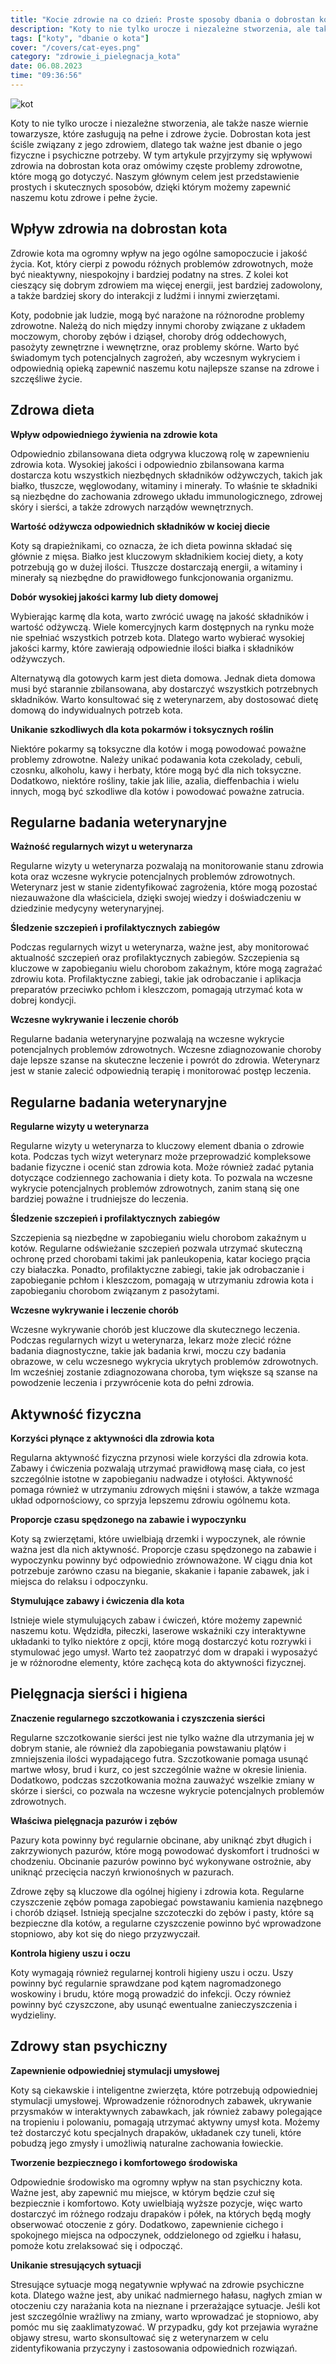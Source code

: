 ```yaml
---
title: "Kocie zdrowie na co dzień: Proste sposoby dbania o dobrostan kota"
description: "Koty to nie tylko urocze i niezależne stworzenia, ale także nasze wiernie towarzysze, które zasługują na pełne i zdrowe życie. Dobrostan kota jest ściśle związany z jego zdrowiem, dlatego tak ważne jest dbanie o jego fizyczne i psychiczne potrzeby. W tym artykule przyjrzymy się wpływowi zdrowia na dobrostan kota oraz omówimy częste problemy zdrowotne, które mogą go dotyczyć."
tags: ["koty", "dbanie o kota"]
cover: "/covers/cat-eyes.png"
category: "zdrowie_i_pielegnacja_kota"
date: 06.08.2023
time: "09:36:56"
---
```


![kot](/covers/cat-eyes.png)

Koty to nie tylko urocze i niezależne stworzenia, ale także nasze wiernie towarzysze, które zasługują na pełne i zdrowe życie. Dobrostan kota jest ściśle związany z jego zdrowiem, dlatego tak ważne jest dbanie o jego fizyczne i psychiczne potrzeby. W tym artykule przyjrzymy się wpływowi zdrowia na dobrostan kota oraz omówimy częste problemy zdrowotne, które mogą go dotyczyć. Naszym głównym celem jest przedstawienie prostych i skutecznych sposobów, dzięki którym możemy zapewnić naszemu kotu zdrowe i pełne życie.

## Wpływ zdrowia na dobrostan kota

Zdrowie kota ma ogromny wpływ na jego ogólne samopoczucie i jakość życia. Kot, który cierpi z powodu różnych problemów zdrowotnych, może być nieaktywny, niespokojny i bardziej podatny na stres. Z kolei kot cieszący się dobrym zdrowiem ma więcej energii, jest bardziej zadowolony, a także bardziej skory do interakcji z ludźmi i innymi zwierzętami.

Koty, podobnie jak ludzie, mogą być narażone na różnorodne problemy zdrowotne. Należą do nich między innymi choroby związane z układem moczowym, choroby zębów i dziąseł, choroby dróg oddechowych, pasożyty zewnętrzne i wewnętrzne, oraz problemy skórne. Warto być świadomym tych potencjalnych zagrożeń, aby wczesnym wykryciem i odpowiednią opieką zapewnić naszemu kotu najlepsze szanse na zdrowe i szczęśliwe życie.

## Zdrowa dieta

**Wpływ odpowiedniego żywienia na zdrowie kota**

Odpowiednio zbilansowana dieta odgrywa kluczową rolę w zapewnieniu zdrowia kota. Wysokiej jakości i odpowiednio zbilansowana karma dostarcza kotu wszystkich niezbędnych składników odżywczych, takich jak białko, tłuszcze, węglowodany, witaminy i minerały. To właśnie te składniki są niezbędne do zachowania zdrowego układu immunologicznego, zdrowej skóry i sierści, a także zdrowych narządów wewnętrznych.

**Wartość odżywcza odpowiednich składników w kociej diecie**

Koty są drapieżnikami, co oznacza, że ich dieta powinna składać się głównie z mięsa. Białko jest kluczowym składnikiem kociej diety, a koty potrzebują go w dużej ilości. Tłuszcze dostarczają energii, a witaminy i minerały są niezbędne do prawidłowego funkcjonowania organizmu.

**Dobór wysokiej jakości karmy lub diety domowej**

Wybierając karmę dla kota, warto zwrócić uwagę na jakość składników i wartość odżywczą. Wiele komercyjnych karm dostępnych na rynku może nie spełniać wszystkich potrzeb kota. Dlatego warto wybierać wysokiej jakości karmy, które zawierają odpowiednie ilości białka i składników odżywczych.

Alternatywą dla gotowych karm jest dieta domowa. Jednak dieta domowa musi być starannie zbilansowana, aby dostarczyć wszystkich potrzebnych składników. Warto konsultować się z weterynarzem, aby dostosować dietę domową do indywidualnych potrzeb kota.

**Unikanie szkodliwych dla kota pokarmów i toksycznych roślin**

Niektóre pokarmy są toksyczne dla kotów i mogą powodować poważne problemy zdrowotne. Należy unikać podawania kota czekolady, cebuli, czosnku, alkoholu, kawy i herbaty, które mogą być dla nich toksyczne. Dodatkowo, niektóre rośliny, takie jak lilie, azalia, dieffenbachia i wielu innych, mogą być szkodliwe dla kotów i powodować poważne zatrucia.

## Regularne badania weterynaryjne

**Ważność regularnych wizyt u weterynarza**

Regularne wizyty u weterynarza pozwalają na monitorowanie stanu zdrowia kota oraz wczesne wykrycie potencjalnych problemów zdrowotnych. Weterynarz jest w stanie zidentyfikować zagrożenia, które mogą pozostać niezauważone dla właściciela, dzięki swojej wiedzy i doświadczeniu w dziedzinie medycyny weterynaryjnej.

**Śledzenie szczepień i profilaktycznych zabiegów**

Podczas regularnych wizyt u weterynarza, ważne jest, aby monitorować aktualność szczepień oraz profilaktycznych zabiegów. Szczepienia są kluczowe w zapobieganiu wielu chorobom zakaźnym, które mogą zagrażać zdrowiu kota. Profilaktyczne zabiegi, takie jak odrobaczanie i aplikacja preparatów przeciwko pchłom i kleszczom, pomagają utrzymać kota w dobrej kondycji.

**Wczesne wykrywanie i leczenie chorób**

Regularne badania weterynaryjne pozwalają na wczesne wykrycie potencjalnych problemów zdrowotnych. Wczesne zdiagnozowanie choroby daje lepsze szanse na skuteczne leczenie i powrót do zdrowia. Weterynarz jest w stanie zalecić odpowiednią terapię i monitorować postęp leczenia.

## Regularne badania weterynaryjne

**Regularne wizyty u weterynarza**

Regularne wizyty u weterynarza to kluczowy element dbania o zdrowie kota. Podczas tych wizyt weterynarz może przeprowadzić kompleksowe badanie fizyczne i ocenić stan zdrowia kota. Może również zadać pytania dotyczące codziennego zachowania i diety kota. To pozwala na wczesne wykrycie potencjalnych problemów zdrowotnych, zanim staną się one bardziej poważne i trudniejsze do leczenia.

**Śledzenie szczepień i profilaktycznych zabiegów**

Szczepienia są niezbędne w zapobieganiu wielu chorobom zakaźnym u kotów. Regularne odświeżanie szczepień pozwala utrzymać skuteczną ochronę przed chorobami takimi jak panleukopenia, katar kociego prącia czy białaczka. Ponadto, profilaktyczne zabiegi, takie jak odrobaczanie i zapobieganie pchłom i kleszczom, pomagają w utrzymaniu zdrowia kota i zapobieganiu chorobom związanym z pasożytami.

**Wczesne wykrywanie i leczenie chorób**

Wczesne wykrywanie chorób jest kluczowe dla skutecznego leczenia. Podczas regularnych wizyt u weterynarza, lekarz może zlecić różne badania diagnostyczne, takie jak badania krwi, moczu czy badania obrazowe, w celu wczesnego wykrycia ukrytych problemów zdrowotnych. Im wcześniej zostanie zdiagnozowana choroba, tym większe są szanse na powodzenie leczenia i przywrócenie kota do pełni zdrowia.

## Aktywność fizyczna

**Korzyści płynące z aktywności dla zdrowia kota**

Regularna aktywność fizyczna przynosi wiele korzyści dla zdrowia kota. Zabawy i ćwiczenia pozwalają utrzymać prawidłową masę ciała, co jest szczególnie istotne w zapobieganiu nadwadze i otyłości. Aktywność pomaga również w utrzymaniu zdrowych mięśni i stawów, a także wzmaga układ odpornościowy, co sprzyja lepszemu zdrowiu ogólnemu kota.

**Proporcje czasu spędzonego na zabawie i wypoczynku**

Koty są zwierzętami, które uwielbiają drzemki i wypoczynek, ale równie ważna jest dla nich aktywność. Proporcje czasu spędzonego na zabawie i wypoczynku powinny być odpowiednio zrównoważone. W ciągu dnia kot potrzebuje zarówno czasu na bieganie, skakanie i łapanie zabawek, jak i miejsca do relaksu i odpoczynku.

**Stymulujące zabawy i ćwiczenia dla kota**

Istnieje wiele stymulujących zabaw i ćwiczeń, które możemy zapewnić naszemu kotu. Wędzidła, piłeczki, laserowe wskaźniki czy interaktywne układanki to tylko niektóre z opcji, które mogą dostarczyć kotu rozrywki i stymulować jego umysł. Warto też zaopatrzyć dom w drapaki i wyposażyć je w różnorodne elementy, które zachęcą kota do aktywności fizycznej.

## Pielęgnacja sierści i higiena

**Znaczenie regularnego szczotkowania i czyszczenia sierści**

Regularne szczotkowanie sierści jest nie tylko ważne dla utrzymania jej w dobrym stanie, ale również dla zapobiegania powstawaniu plątów i zmniejszenia ilości wypadającego futra. Szczotkowanie pomaga usunąć martwe włosy, brud i kurz, co jest szczególnie ważne w okresie linienia. Dodatkowo, podczas szczotkowania można zauważyć wszelkie zmiany w skórze i sierści, co pozwala na wczesne wykrycie potencjalnych problemów zdrowotnych.

**Właściwa pielęgnacja pazurów i zębów**

Pazury kota powinny być regularnie obcinane, aby uniknąć zbyt długich i zakrzywionych pazurów, które mogą powodować dyskomfort i trudności w chodzeniu. Obcinanie pazurów powinno być wykonywane ostrożnie, aby uniknąć przecięcia naczyń krwionośnych w pazurach.

Zdrowe zęby są kluczowe dla ogólnej higieny i zdrowia kota. Regularne czyszczenie zębów pomaga zapobiegać powstawaniu kamienia nazębnego i chorób dziąseł. Istnieją specjalne szczoteczki do zębów i pasty, które są bezpieczne dla kotów, a regularne czyszczenie powinno być wprowadzone stopniowo, aby kot się do niego przyzwyczaił.

**Kontrola higieny uszu i oczu**

Koty wymagają również regularnej kontroli higieny uszu i oczu. Uszy powinny być regularnie sprawdzane pod kątem nagromadzonego woskowiny i brudu, które mogą prowadzić do infekcji. Oczy również powinny być czyszczone, aby usunąć ewentualne zanieczyszczenia i wydzieliny.

## Zdrowy stan psychiczny

**Zapewnienie odpowiedniej stymulacji umysłowej**

Koty są ciekawskie i inteligentne zwierzęta, które potrzebują odpowiedniej stymulacji umysłowej. Wprowadzenie różnorodnych zabawek, ukrywanie przysmaków w interaktywnych zabawkach, jak również zabawy polegające na tropieniu i polowaniu, pomagają utrzymać aktywny umysł kota. Możemy też dostarczyć kotu specjalnych drapaków, układanek czy tuneli, które pobudzą jego zmysły i umożliwią naturalne zachowania łowieckie.

**Tworzenie bezpiecznego i komfortowego środowiska**

Odpowiednie środowisko ma ogromny wpływ na stan psychiczny kota. Ważne jest, aby zapewnić mu miejsce, w którym będzie czuł się bezpiecznie i komfortowo. Koty uwielbiają wyższe pozycje, więc warto dostarczyć im różnego rodzaju drapaków i półek, na których będą mogły obserwować otoczenie z góry. Dodatkowo, zapewnienie cichego i spokojnego miejsca na odpoczynek, oddzielonego od zgiełku i hałasu, pomoże kotu zrelaksować się i odpocząć.

**Unikanie stresujących sytuacji**

Stresujące sytuacje mogą negatywnie wpływać na zdrowie psychiczne kota. Dlatego ważne jest, aby unikać nadmiernego hałasu, nagłych zmian w otoczeniu czy narażania kota na nieznane i przerażające sytuacje. Jeśli kot jest szczególnie wrażliwy na zmiany, warto wprowadzać je stopniowo, aby pomóc mu się zaaklimatyzować. W przypadku, gdy kot przejawia wyraźne objawy stresu, warto skonsultować się z weterynarzem w celu zidentyfikowania przyczyny i zastosowania odpowiednich rozwiązań.
